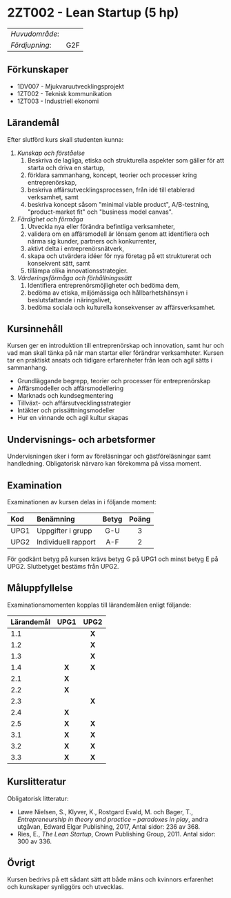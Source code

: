 # 2ZT002 - Lean Startup (5 hp)

|     |     |
| --- | --- | 
| *Huvudområde*: |  | 
| *Fördjupning*: | G2F | 

## Förkunskaper

- 1DV007 - Mjukvaruutvecklingsprojekt
- 1ZT002 - Teknisk kommunikation
- 1ZT003 - Industriell ekonomi

## Lärandemål

Efter slutförd kurs skall studenten kunna:

1. *Kunskap och förståelse*
    1. Beskriva de lagliga, etiska och strukturella aspekter som gäller för att starta och driva en startup,
    2. förklara sammanhang, koncept, teorier och processer kring entreprenörskap,
    3. beskriva affärsutvecklingsprocessen, från idé till etablerad verksamhet, samt
    4. beskriva koncept såsom "minimal viable product", A/B-testning, "product-market fit" och "business model canvas".
2. *Färdighet och förmåga*
    1. Utveckla nya eller förändra befintliga verksamheter,
    2. validera om en affärsmodell är lönsam genom att identifiera och närma sig kunder, partners och konkurrenter,
    3. aktivt delta i entreprenörsnätverk,
    4. skapa och utvärdera idéer för nya företag på ett strukturerat och konsekvent sätt, samt
    5. tillämpa olika innovationsstrategier.
3. *Värderingsförmåga och förhållningssätt*
    1. Identifiera entreprenörsmöjligheter och bedöma dem,
    2. bedöma av etiska, miljömässiga och hållbarhetshänsyn i beslutsfattande i näringslivet,
    3. bedöma sociala och kulturella konsekvenser av affärsverksamhet.

## Kursinnehåll

Kursen ger en introduktion till entreprenörskap och innovation, samt hur 
och vad man skall tänka på när man startar eller förändrar verksamheter. Kursen tar en praktiskt ansats och tidigare erfarenheter från lean och agil sätts i sammanhang. 

- Grundläggande begrepp, teorier och processer för entreprenörskap
- Affärsmodeller och affärsmodellering
- Marknads och kundsegmentering
- Tillväxt- och affärsutvecklingsstrategier
- Intäkter och prissättningsmodeller
- Hur en vinnande och agil kultur skapas

## Undervisnings- och arbetsformer

Undervisningen sker i form av föreläsningar och gästföreläsningar samt handledning. Obligatorisk närvaro kan förekomma på vissa moment.

## Examination

Examinationen av kursen delas in i följande moment:

| Kod  | Benämning                        | Betyg | Poäng |  
| :--- | :------------------------------- | :---: | :---: |  
| UPG1 | Uppgifter i grupp                | G-U   | 3     |  
| UPG2 | Individuell rapport              | A-F   | 2     |  

För godkänt betyg på kursen krävs betyg G på UPG1 och minst betyg E på UPG2. Slutbetyget bestäms från UPG2.

## Måluppfyllelse

Examinationsmomenten kopplas till lärandemålen enligt följande:

| Lärandemål | UPG1  | UPG2  |
| :--------- | :---: | :---: |
| 1.1        |       | **X** |
| 1.2        |       | **X** |
| 1.3        |       | **X** |
| 1.4        | **X** | **X** |
| 2.1        | **X** |       |
| 2.2        | **X** |       |
| 2.3        |       | **X** |
| 2.4        | **X** |       |
| 2.5        | **X** | **X** |
| 3.1        | **X** | **X** |
| 3.2        | **X** | **X** |
| 3.3        | **X** | **X** |

## Kurslitteratur

Obligatorisk litteratur:

- Løwe Nielsen, S., Klyver, K., Rostgard Evald, M. och Bager, T., *Entrepreneurship in theory and practice – paradoxes in play*, andra utgåvan, Edward Elgar Publishing, 2017, Antal sidor: 236 av 368.
- Ries, E., *The Lean Startup*, Crown Publishing Group, 2011. Antal sidor: 300 av 336.

## Övrigt

Kursen bedrivs på ett sådant sätt att både mäns och kvinnors erfarenhet och kunskaper synliggörs och utvecklas.
